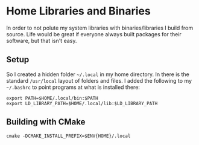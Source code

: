 # Home Libraries and Binaries

In order to not polute my system libraries with binaries/libraries 
I build from source. Life would be great if everyone always built packages
for their software, but that isn't easy.

## Setup

So I created a hidden folder `~/.local` in my home directory. In
there is the standard `/usr/local` layout of folders and files.
I added the following to my `~/.bashrc` to point programs at what
is installed there:

```
export PATH=$HOME/.local/bin:$PATH
export LD_LIBRARY_PATH=$HOME/.local/lib:$LD_LIBRARY_PATH
```
## Building with CMake

```
cmake -DCMAKE_INSTALL_PREFIX=$ENV{HOME}/.local
```
